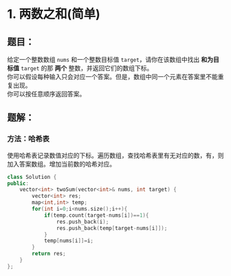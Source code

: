 # 1. 两数之和(简单)
## 题目：
给定一个整数数组 `nums` 和一个整数目标值 `target`，请你在该数组中找出 **和为目标值** `target`  的那 **两个** 整数，并返回它们的数组下标。\
你可以假设每种输入只会对应一个答案。但是，数组中同一个元素在答案里不能重复出现。\
你可以按任意顺序返回答案。
## 题解：
### 方法：哈希表
使用哈希表记录数值对应的下标。遍历数组，查找哈希表里有无对应的数，有，则加入答案数组。增加当前数的哈希对应。
```c++
class Solution {
public:
    vector<int> twoSum(vector<int>& nums, int target) {
        vector<int> res;
        map<int,int> temp;
        for(int i=0;i<nums.size();i++){
            if(temp.count(target-nums[i])==1){
                res.push_back(i);
                res.push_back(temp[target-nums[i]]);
            }
            temp[nums[i]]=i;
        }
        return res;
    }
};
```
